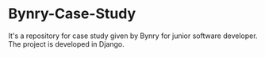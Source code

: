 # Bynry-Case-Study
It's a repository for case study given by Bynry for junior software developer. The project is developed in Django.
